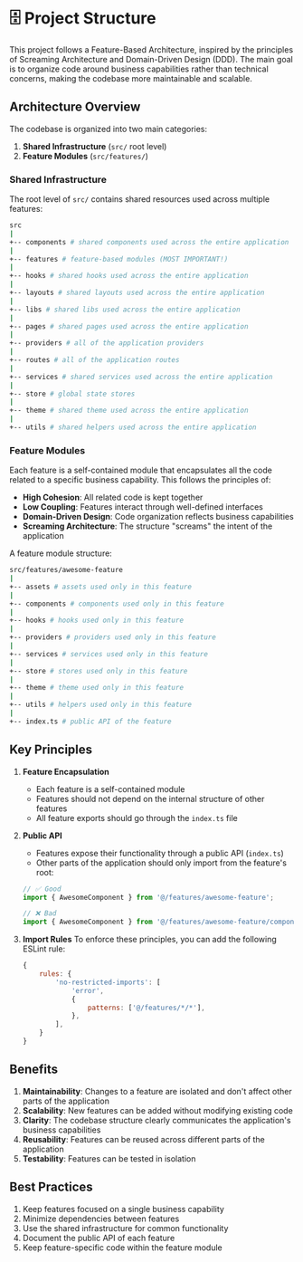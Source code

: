 # 🗄️ Project Structure

This project follows a Feature-Based Architecture, inspired by the principles of Screaming Architecture and Domain-Driven Design (DDD). The main goal is to organize code around business capabilities rather than technical concerns, making the codebase more maintainable and scalable.

## Architecture Overview

The codebase is organized into two main categories:

1. **Shared Infrastructure** (`src/` root level)
2. **Feature Modules** (`src/features/`)

### Shared Infrastructure

The root level of `src/` contains shared resources used across multiple features:

```sh
src
|
+-- components # shared components used across the entire application
|
+-- features # feature-based modules (MOST IMPORTANT!)
|
+-- hooks # shared hooks used across the entire application
|
+-- layouts # shared layouts used across the entire application
|
+-- libs # shared libs used across the entire application
|
+-- pages # shared pages used across the entire application
|
+-- providers # all of the application providers
|
+-- routes # all of the application routes
|
+-- services # shared services used across the entire application
|
+-- store # global state stores
|
+-- theme # shared theme used across the entire application
|
+-- utils # shared helpers used across the entire application
```

### Feature Modules

Each feature is a self-contained module that encapsulates all the code related to a specific business capability. This follows the principles of:

- **High Cohesion**: All related code is kept together
- **Low Coupling**: Features interact through well-defined interfaces
- **Domain-Driven Design**: Code organization reflects business capabilities
- **Screaming Architecture**: The structure "screams" the intent of the application

A feature module structure:

```sh
src/features/awesome-feature
|
+-- assets # assets used only in this feature
|
+-- components # components used only in this feature
|
+-- hooks # hooks used only in this feature
|
+-- providers # providers used only in this feature
|
+-- services # services used only in this feature
|
+-- store # stores used only in this feature
|
+-- theme # theme used only in this feature
|
+-- utils # helpers used only in this feature
|
+-- index.ts # public API of the feature
```

## Key Principles

1. **Feature Encapsulation**
   - Each feature is a self-contained module
   - Features should not depend on the internal structure of other features
   - All feature exports should go through the `index.ts` file

2. **Public API**
   - Features expose their functionality through a public API (`index.ts`)
   - Other parts of the application should only import from the feature's root:

   ```typescript
   // ✅ Good
   import { AwesomeComponent } from '@/features/awesome-feature';

   // ❌ Bad
   import { AwesomeComponent } from '@/features/awesome-feature/components/AwesomeComponent';
   ```

3. **Import Rules**
   To enforce these principles, you can add the following ESLint rule:

   ```js
   {
       rules: {
           'no-restricted-imports': [
               'error',
               {
                   patterns: ['@/features/*/*'],
               },
           ],
       }
   }
   ```

## Benefits

1. **Maintainability**: Changes to a feature are isolated and don't affect other parts of the application
2. **Scalability**: New features can be added without modifying existing code
3. **Clarity**: The codebase structure clearly communicates the application's business capabilities
4. **Reusability**: Features can be reused across different parts of the application
5. **Testability**: Features can be tested in isolation

## Best Practices

1. Keep features focused on a single business capability
2. Minimize dependencies between features
3. Use the shared infrastructure for common functionality
4. Document the public API of each feature
5. Keep feature-specific code within the feature module

